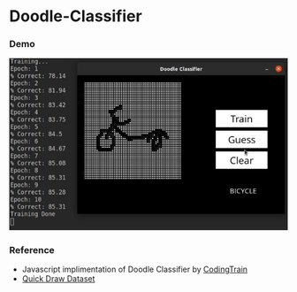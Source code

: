 # Doodle-Classifier
### Demo
<p align="center" width="100%">
  <img alt="Demo gif" src="demo/demo.gif">
</p>

### Reference
- Javascript implimentation of Doodle Classifier by [CodingTrain](https://www.youtube.com/watch?v=pqY_Tn2SIVA&ab_channel=TheCodingTrain)   
- [Quick Draw Dataset](https://console.cloud.google.com/storage/browser/quickdraw_dataset/full/numpy_bitmap;tab=objects?pageState=(%22StorageObjectListTable%22:(%22f%22:%22%255B%255D%22))&prefix=&forceOnObjectsSortingFiltering=false)
